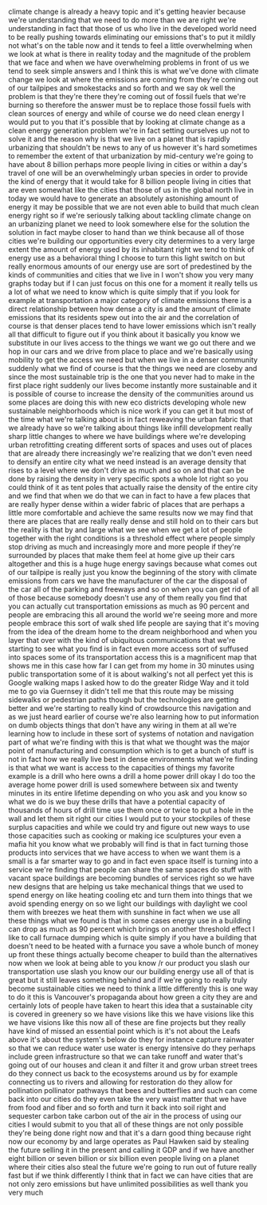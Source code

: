 
climate change is already a heavy topic
and it&#39;s getting heavier because we&#39;re
understanding that we need to do more
than we are right we&#39;re understanding in
fact that those of us who live in the
developed world need to be really
pushing towards eliminating our
emissions that&#39;s to put it mildly not
what&#39;s on the table now and it tends to
feel a little overwhelming when we look
at what is there in reality today and
the magnitude of the problem that we
face and when we have overwhelming
problems in front of us we tend to seek
simple answers and I think this is what
we&#39;ve done with climate change we look
at where the emissions are coming from
they&#39;re coming out of our tailpipes and
smokestacks and so forth and we say ok
well the problem is that they&#39;re there
they&#39;re coming out of fossil fuels that
we&#39;re burning so therefore the answer
must be to replace those fossil fuels
with clean sources of energy and while
of course we do need clean energy I
would put to you that it&#39;s possible that
by looking at climate change as a clean
energy generation problem we&#39;re in fact
setting ourselves up not to solve it and
the reason why is that we live on a
planet that is rapidly urbanizing that
shouldn&#39;t be news to any of us however
it&#39;s hard sometimes to remember the
extent of that urbanization by
mid-century we&#39;re going to have about 8
billion perhaps more people living in
cities or within a day&#39;s travel of one
will be an overwhelmingly urban species
in order to provide the kind of energy
that it would take for 8 billion people
living in cities that are even somewhat
like the cities that those of us in the
global north live in today we would have
to generate an absolutely astonishing
amount of energy it may be possible that
we are not even able to build that much
clean energy right so if we&#39;re seriously
talking about tackling climate change on
an urbanizing planet we need to look
somewhere else for the solution the
solution in fact maybe closer to hand
than we think because all of those
cities we&#39;re building our opportunities
every city determines to a very large
extent the amount of energy used by its
inhabitant
right we tend to think of energy use as
a behavioral thing I choose to turn this
light switch on but really enormous
amounts of our energy use are sort of
predestined by the kinds of communities
and cities that we live in I won&#39;t show
you very many graphs today but if I can
just focus on this one for a moment it
really tells us a lot of what we need to
know which is quite simply that if you
look for example at transportation a
major category of climate emissions
there is a direct relationship between
how dense a city is and the amount of
climate emissions that its residents
spew out into the air and the
correlation of course is that denser
places tend to have lower emissions
which isn&#39;t really all that difficult to
figure out if you think about it
basically you know we substitute in our
lives access to the things we want we go
out there and we hop in our cars and we
drive from place to place and we&#39;re
basically using mobility to get the
access we need but when we live in a
denser community suddenly what we find
of course is that the things we need are
closeby and since the most sustainable
trip is the one that you never had to
make in the first place right suddenly
our lives become instantly more
sustainable and it is possible of course
to increase the density of the
communities around us some places are
doing this with new eco districts
developing whole new sustainable
neighborhoods which is nice work if you
can get it but most of the time what
we&#39;re talking about is in fact reweaving
the urban fabric that we already have so
we&#39;re talking about things like infill
development really sharp little changes
to where we have buildings where we&#39;re
developing urban retrofitting creating
different sorts of spaces and uses out
of places that are already there
increasingly we&#39;re realizing that we
don&#39;t even need to densify an entire
city what we need instead is an average
density that rises to a level where we
don&#39;t drive as much and so on and that
can be done by raising the density in
very specific spots a whole lot right so
you could think of it as tent poles that
actually raise the density of the entire
city and we find that when we do that we
can in fact to have a few places that
are really hyper dense within a wider
fabric of places that are perhaps a
little more comfortable and achieve the
same results now
we may find that there are places that
are really really dense and still hold
on to their cars but the reality is that
by and large what we see when we get a
lot of people together with the right
conditions is a threshold effect where
people simply stop driving as much and
increasingly more and more people if
they&#39;re surrounded by places that make
them feel at home give up their cars
altogether and this is a huge huge
energy savings because what comes out of
our tailpipe is really just you know the
beginning of the story with climate
emissions from cars we have the
manufacturer of the car the disposal of
the car all of the parking and freeways
and so on when you can get rid of all of
those because somebody doesn&#39;t use any
of them really you find that you can
actually cut transportation emissions as
much as 90 percent and people are
embracing this all around the world
we&#39;re seeing more and more people
embrace this sort of walk shed life
people are saying that it&#39;s moving from
the idea of the dream home to the dream
neighborhood and when you layer that
over with the kind of ubiquitous
communications that we&#39;re starting to
see what you find is in fact even more
access sort of suffused into spaces some
of its transportation access this is a
magnificent map that shows me in this
case how far I can get from my home in
30 minutes using public transportation
some of it is about walking&#39;s not all
perfect yet this is Google walking maps
I asked how to do the greater Ridge Way
and it told me to go via Guernsey it
didn&#39;t tell me that this route may be
missing sidewalks or pedestrian paths
though but the technologies are getting
better and we&#39;re starting to really kind
of crowdsource this navigation and as we
just heard earlier of course we&#39;re also
learning how to put information on dumb
objects things that don&#39;t have any
wiring in them at all we&#39;re learning how
to include in these sort of systems of
notation and navigation part of what
we&#39;re finding with this is that what we
thought was the major point of
manufacturing and consumption which is
to get a bunch of stuff is not in fact
how we really live best in dense
environments what we&#39;re finding is that
what we want is access to the capacities
of things my favorite example is a drill
who here owns a drill a home power drill
okay I do too
the average home power drill is used
somewhere between six and twenty minutes
in its entire lifetime depending on who
you ask
and you know so what we do is we buy
these drills that have a potential
capacity of thousands of hours of drill
time use them once or twice to put a
hole in the wall and let them sit right
our cities I would put to your
stockpiles of these surplus capacities
and while we could try and figure out
new ways to use those capacities such as
cooking or making ice sculptures your
even a mafia hit you know what we
probably will find is that in fact
turning those products into services
that we have access to when we want them
is a small is a far smarter way to go
and in fact even space itself is turning
into a service we&#39;re finding that people
can share the same spaces do stuff with
vacant space buildings are becoming
bundles of services right so we have new
designs that are helping us take
mechanical things that we used to spend
energy on like heating cooling etc and
turn them into things that we avoid
spending energy on so we light our
buildings with daylight we cool them
with breezes we heat them with sunshine
in fact when we use all these things
what we found is that in some cases
energy use in a building can drop as
much as 90 percent which brings on
another threshold effect I like to call
furnace dumping which is quite simply if
you have a building that doesn&#39;t need to
be heated with a furnace you save a
whole bunch of money up front these
things actually become cheaper to build
than the alternatives now when we look
at being able to you know /r our product
you slash our transportation use slash
you know our our building energy use all
of that is great but it still leaves
something behind and if we&#39;re going to
really truly become sustainable cities
we need to think a little differently
this is one way to do it this is
Vancouver&#39;s propaganda about how green a
city they are and certainly lots of
people have taken to heart this idea
that a sustainable city is covered in
greenery so we have visions like this we
have visions like this we have visions
like this now all of these are fine
projects but they really have kind of
missed an essential point which is it&#39;s
not about the Leafs above it&#39;s about the
system&#39;s below do they for instance
capture rainwater so that we can reduce
water use water is energy intensive do
they perhaps include green
infrastructure so that we can take
runoff and water that&#39;s going out of our
houses and clean it and filter it and
grow urban street trees do they connect
us back to the ecosystems around us
by for example connecting us to rivers
and allowing for restoration do they
allow for pollination pollinator
pathways that bees and butterflies and
such can come back into our cities do
they even take the very waist matter
that we have from food and fiber and so
forth and turn it back into soil right
and sequester carbon take carbon out of
the air in the process of using our
cities I would submit to you that all of
these things are not only possible
they&#39;re being done right now and that
it&#39;s a darn good thing because right now
our economy by and large operates as
Paul Hawken said by stealing the future
selling it in the present and calling it
GDP and if we have another eight billion
or seven billion or six billion even
people living on a planet where their
cities also steal the future we&#39;re going
to run out of future really fast but if
we think differently I think that in
fact we can have cities that are not
only zero emissions but have unlimited
possibilities as well thank you very
much
